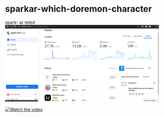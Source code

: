 # sparkar-which-doremon-character
spark- ar teted
![Test Image 1](1.png)


[![Watch the video](https://i.imgur.com/vKb2F1B.png)](https://youtu.be/BjtI19skhmk)
